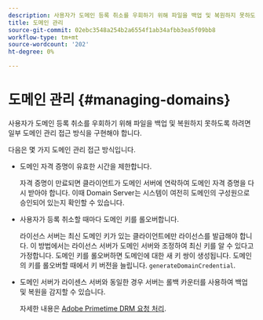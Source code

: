 ```yaml
---
description: 사용자가 도메인 등록 취소를 우회하기 위해 파일을 백업 및 복원하지 못하도록 하려면 일부 도메인 관리 접근 방식을 구현해야 합니다.
title: 도메인 관리
source-git-commit: 02ebc3548a254b2a6554f1ab34afbb3ea5f09bb8
workflow-type: tm+mt
source-wordcount: '202'
ht-degree: 0%

---
```


# 도메인 관리 {#managing-domains}

사용자가 도메인 등록 취소를 우회하기 위해 파일을 백업 및 복원하지 못하도록 하려면 일부 도메인 관리 접근 방식을 구현해야 합니다.

다음은 몇 가지 도메인 관리 접근 방식입니다.

* 도메인 자격 증명이 유효한 시간을 제한합니다.

  자격 증명이 만료되면 클라이언트가 도메인 서버에 연락하여 도메인 자격 증명을 다시 받아야 합니다. 이때 Domain Server는 시스템이 여전히 도메인의 구성원으로 승인되어 있는지 확인할 수 있습니다.
* 사용자가 등록 취소할 때마다 도메인 키를 롤오버합니다.

  라이선스 서버는 최신 도메인 키가 있는 클라이언트에만 라이선스를 발급해야 합니다. 이 방법에서는 라이선스 서버가 도메인 서버와 조정하여 최신 키를 알 수 있다고 가정합니다. 도메인 키를 롤오버하면 도메인에 대한 새 키 쌍이 생성됩니다. 도메인의 키를 롤오버할 때에서 키 버전을 늘립니다. `generateDomainCredential`.
* 도메인 서버가 라이센스 서버와 동일한 경우 서버는 롤백 카운터를 사용하여 백업 및 복원을 감지할 수 있습니다.

  자세한 내용은 [Adobe Primetime DRM 요청 처리](../../protecting-content/implementing-the-license-server/processing-drm-requests.md).
